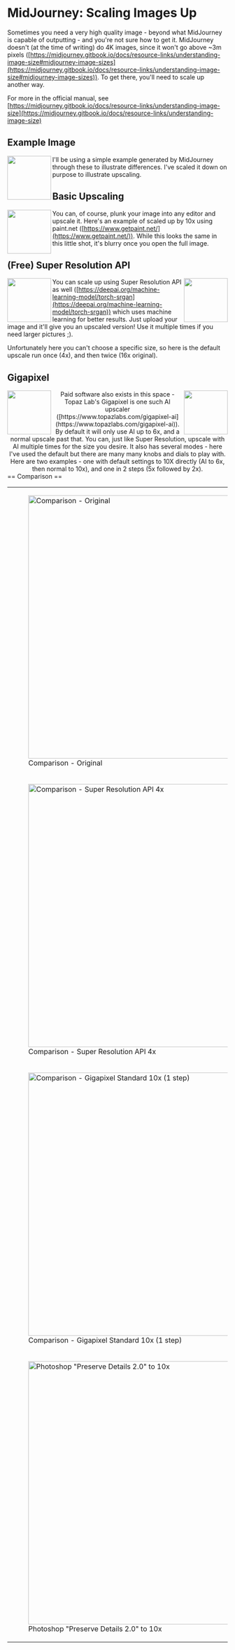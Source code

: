 # MidJourney: Scaling Images Up
Sometimes you need a very high quality image - beyond what MidJourney is capable of outputting - and you're not sure how to get it. MidJourney doesn't (at the time of writing) do 4K images, since it won't go above ~3m pixels ([https://midjourney.gitbook.io/docs/resource-links/understanding-image-size#midjourney-image-sizes](https://midjourney.gitbook.io/docs/resource-links/understanding-image-size#midjourney-image-sizes)). To get there, you'll need to scale up another way.

For more in the official manual, see [https://midjourney.gitbook.io/docs/resource-links/understanding-image-size](https://midjourney.gitbook.io/docs/resource-links/understanding-image-size)

## Example Image
<img align="left" width="100" height="100" src="https://mj.aihub.gg/External-Resources/Art-Mechanicum/Guides/Guide-Images/ScalingUpImages/Original.png">

  I'll be using a simple example generated by MidJourney through these to illustrate differences. I've scaled it down on purpose to illustrate upscaling.

## Basic Upscaling
<img align="left" width="100" height="100" src="https://mj.aihub.gg/External-Resources/Art-Mechanicum/Guides/Guide-Images/ScalingUpImages/100px-Paint.net.png">

  You can, of course, plunk your image into any editor and upscale it. Here's an example of scaled up by 10x using paint.net ([https://www.getpaint.net/](https://www.getpaint.net/)). While this looks the same in this little shot, it's blurry once you open the full image.

## (Free) Super Resolution API
<img align="left" width="100" height="100" src="https://mj.aihub.gg/External-Resources/Art-Mechanicum/Guides/Guide-Images/ScalingUpImages/100px-Super_Resolution_API_-_4X.jpg">
<img align="right" width="100" height="100" src="https://mj.aihub.gg/External-Resources/Art-Mechanicum/Guides/Guide-Images/ScalingUpImages/100px-Super_Resolution_API_-_16X.jpg">

You can scale up using Super Resolution API as well ([https://deepai.org/machine-learning-model/torch-srgan](https://deepai.org/machine-learning-model/torch-srgan)) which uses machine learning for better results. Just upload your image and it'll give you an upscaled version! Use it multiple times if you need larger pictures  ;).

Unfortunately here you can't choose a specific size, so here is the default upscale run once (4x), and then twice (16x original).



## Gigapixel

<img align="left" width="100" height="100" src="https://mj.aihub.gg/External-Resources/Art-Mechanicum/Guides/Guide-Images/ScalingUpImages/100px-Gigapixel_Upscale_Standard_to_10x.png">
<img align="right" width="100" height="100" src="https://mj.aihub.gg/External-Resources/Art-Mechanicum/Guides/Guide-Images/ScalingUpImages/100px-Gigapixel_Upscale_Standard_to_10x_in_2_steps.png">

<center> Paid software also exists in this space - Topaz Lab's Gigapixel is one such AI upscaler ([https://www.topazlabs.com/gigapixel-ai](https://www.topazlabs.com/gigapixel-ai)). By default it will only use AI up to 6x, and a normal upscale past that. You can, just like Super Resolution, upscale with AI multiple times for the size you desire. It also has several modes - here I've used the default but there are many many knobs and dials to play with. Here are two examples - one with default settings to 10X directly (AI to 6x, then normal to 10x), and one in 2 steps (5x followed by 2x).</center>
== Comparison ==</p>

<table>
<tbody>
<tr class="odd">
<td><figure>
<img src="https://mj.aihub.gg/External-Resources/Art-Mechanicum/Guides/Guide-Images/ScalingUpImages/Comparison_-_Original.png" title="Comparison - Original"
width="600" height="600" alt="Comparison - Original" />
<figcaption aria-hidden="true">Comparison - Original</figcaption>
</figure></td>
<td><figure>
<img src="https://mj.aihub.gg/External-Resources/Art-Mechanicum/Guides/Guide-Images/ScalingUpImages/Comparison_-_Paint.NET.png" title="Comparison - Paint.NET"
width="600" height="600" alt="Comparison - Paint.NET" />
<figcaption aria-hidden="true">Comparison - Paint.NET</figcaption>
</figure></td>
</tr>
<tr class="even">
<td><figure>
<img src="https://mj.aihub.gg/External-Resources/Art-Mechanicum/Guides/Guide-Images/ScalingUpImages/Comparison_-_Super_Resolution_API_4x.png"
title="Comparison - Super Resolution API 4x" width="600" height="600"
alt="Comparison - Super Resolution API 4x" />
<figcaption aria-hidden="true">Comparison - Super Resolution API
4x</figcaption>
</figure></td>
<td><figure>
<img src="https://mj.aihub.gg/External-Resources/Art-Mechanicum/Guides/Guide-Images/ScalingUpImages/Comparison_-_Super_Resolution_API_16x.png"
title="Comparison - Super Resolution API 16x" width="600" height="600"
alt="Comparison - Super Resolution API 16x" />
<figcaption aria-hidden="true">Comparison - Super Resolution API
16x</figcaption>
</figure></td>
</tr>
<tr class="odd">
<td><figure>
<img src="https://mj.aihub.gg/External-Resources/Art-Mechanicum/Guides/Guide-Images/ScalingUpImages/Comparison_-_Gigapixel_Standard_10x_(1_step).png"
title="Comparison - Gigapixel Standard 10x (1 step)" width="600"
height="600" alt="Comparison - Gigapixel Standard 10x (1 step)" />
<figcaption aria-hidden="true">Comparison - Gigapixel Standard 10x (1
step)</figcaption>
</figure></td>
<td><figure>
<img src="https://mj.aihub.gg/External-Resources/Art-Mechanicum/Guides/Guide-Images/ScalingUpImages/Comparison_-_Gigapixel_Standard_10x_(2_steps,_5x_and_2x).png"
title="Comparison - Gigapixel Standard 10x (2 steps, 5x and 2x)"
width="600" height="600"
alt="Comparison - Gigapixel Standard 10x (2 steps, 5x and 2x)" />
<figcaption aria-hidden="true">Comparison - Gigapixel Standard 10x (2
steps, 5x and 2x)</figcaption>
</figure></td>
</tr>
<tr class="even">
<td><figure>
<img src="https://mj.aihub.gg/External-Resources/Art-Mechanicum/Guides/Guide-Images/ScalingUpImages/Photoshop_&quot;Preserve_Detail_2.0&quot;_Upscale_to_10x.png"
title="Photoshop &quot;Preserve Details 2.0&quot; to 10x" width="600"
height="600" alt="Photoshop &quot;Preserve Details 2.0&quot; to 10x" />
<figcaption aria-hidden="true">Photoshop "Preserve Details 2.0" to
10x</figcaption>
</figure></td>
<td></td>
</tr>
</tbody>
</table>
</body>
</html>